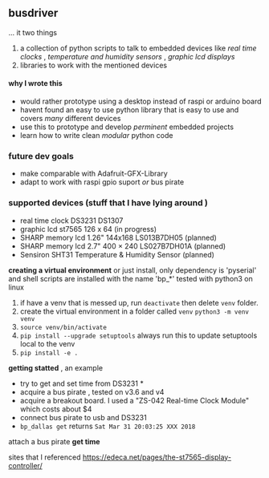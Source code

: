 ## busdriver
... it two things
1. a collection of python scripts to talk to embedded devices like
_real time clocks_ , _temperature and humidity sensors_ , _graphic lcd displays_
2. libraries to work with the mentioned devices

#### why I wrote this
* would rather prototype using a desktop instead of raspi or arduino board
* havent found an easy to use python library that is easy to use and covers *many* different devices
* use this to prototype and develop *perminent* embedded projects
* learn how to write clean *modular* python code

### future dev goals
* make comparable with Adafruit-GFX-Library
* adapt to work with raspi gpio suport *or* bus pirate

### supported devices (stuff that I have lying around )
* real time clock DS3231 DS1307
* graphic lcd st7565 126 x 64 (in progress)
* SHARP memory lcd  1.26" 144x168 LS013B7DH05 (planned)
* SHARP memory lcd  2.7" 400 × 240 LS027B7DH01A (planned)
* Sensiron SHT31 Temperature & Humidity Sensor (planned)


__creating a virtual environment__
or just install, only dependency is 'pyserial' and shell scripts are installed with the name 'bp_*'
tested with python3 on linux

1. if have a venv that is messed up, run `deactivate` then delete `venv` folder.
3. create the virtual environment in a folder called `venv`
`python3 -m venv venv`
4. `source venv/bin/activate`
5. `pip install --upgrade setuptools` always run this to update setuptools local to the venv
6. `pip install -e .`


__getting statted__ , an example
* try to get and set time from DS3231 *
* acquire a bus pirate , tested on v3.6 and v4
* acquire a breakout board. I used a "ZS-042 Real-time Clock Module" which costs about $4 
* connect bus pirate to usb and DS3231
* `bp_dallas get` returns `Sat Mar 31 20:03:25 XXX 2018`

attach a bus pirate
**get time**

sites that I referenced
https://edeca.net/pages/the-st7565-display-controller/